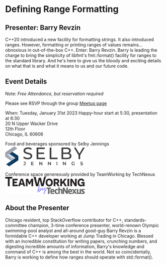 # Defining Range Formatting

## Presenter: Barry Revzin

C++20 introduced a new facility for formatting strings. It also introduced ranges. 
However, formatting or printing ranges of values remains... obnoxious in 
out-of-the-box C++. Enter: Barry Revzin. Barry is leading the charge to bring the 
simplicity of libfmt's fmt::format() facility for ranges to the standard library. 
And he's here to give us the bloody and exciting details on what that is and what 
it means to us and our future code. 


## Event Details

Note: *Free Attendance, but reservation required* 

Please see RSVP through the group [Meetup page](https://www.meetup.com/chicago-c-cpp-users-group/events/291196508/)

When: Tuesday, January 31st 2023
Happy-hour start at 5:30, presentation at 6:30  
20 N Upper Wacker Drive  
12th Floor  
Chicago, IL 60606  

Food and beverages sponsored by Selby Jennings  
[![Selby Jennings](../logos/selby_jennings_2022_small.png)](https://www.selbyjennings.com/)

Conference space genereously provided by TeamWorking by TechNexus  
[![TeamWorking by TechNexus](../logos/team_working_by_tech_nexus_2022_small.png)](https://teamworking.vc/)

## About the Presenter

Chicago resident, top StackOverflow contributor for C++, standards-committee champion, 3-time conference presenter, 
world-renown Olympic swimming-pool analyst and all-around good-guy Barry Revzin is a formidable C++ developer 
working at Jump Trading in Chicago. Blessed with an incredible constitution for writing papers, crunching numbers, 
and digesting incredible amounts of information, Barry's knowledge and command of C++ is among the best in the 
world. Not so coincidentally, Barry is working to define how ranges should operate with std::format().


